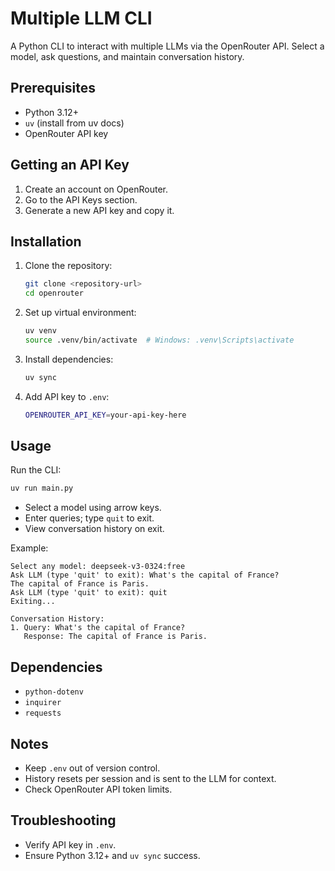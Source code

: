 # Multiple LLM CLI

A Python CLI to interact with multiple LLMs via the OpenRouter API. Select a model, ask questions, and maintain conversation history.

## Prerequisites

- Python 3.12+
- `uv` (install from uv docs)
- OpenRouter API key

## Getting an API Key

1. Create an account on OpenRouter.
2. Go to the API Keys section.
3. Generate a new API key and copy it.

## Installation

1. Clone the repository:

   ```bash
   git clone <repository-url>
   cd openrouter
   ```

2. Set up virtual environment:

   ```bash
   uv venv
   source .venv/bin/activate  # Windows: .venv\Scripts\activate
   ```

3. Install dependencies:

   ```bash
   uv sync
   ```

4. Add API key to `.env`:

   ```bash
   OPENROUTER_API_KEY=your-api-key-here
   ```

## Usage

Run the CLI:

```bash
uv run main.py
```

- Select a model using arrow keys.
- Enter queries; type `quit` to exit.
- View conversation history on exit.

Example:

```
Select any model: deepseek-v3-0324:free
Ask LLM (type 'quit' to exit): What's the capital of France?
The capital of France is Paris.
Ask LLM (type 'quit' to exit): quit
Exiting...

Conversation History:
1. Query: What's the capital of France?
   Response: The capital of France is Paris.
```

## Dependencies

- `python-dotenv`
- `inquirer`
- `requests`

## Notes

- Keep `.env` out of version control.
- History resets per session and is sent to the LLM for context.
- Check OpenRouter API token limits.

## Troubleshooting

- Verify API key in `.env`.
- Ensure Python 3.12+ and `uv sync` success.

